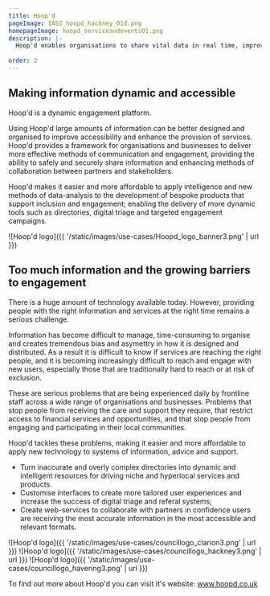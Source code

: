 ```yaml
---
title: Hoop'd
pageImage: IASS_hoopd_hackney_01d.png
homepageImage: hoopd_serviceandevents01.png
description: |-
  Hoop'd enables organisations to share vital data in real time, improving service delivery and user engagement with more accessible and accurate information.
 
order: 2
---
```


Making information dynamic and accessible
---------------------------------------------------------------------------------------------------------------------------------

Hoop'd is a dynamic engagement platform. 

Using Hoop'd large amounts of information can be better designed and organised to improve accessibility and enhance the provision of services. Hoop'd provides a framework for organisations and businesses to deliver more effective methods of communication and engagement, providing the ability to safely and securely share information and enhancing methods of collaboration between partners and stakeholders. 

Hoop'd makes it easier and more affordable to apply intelligence and new methods of data-analysis to the development of bespoke products that support inclusion and engagement; enabling the delivery of more dynamic tools such as directories, digital triage and targeted engagement campaigns. 

![Hoop'd logo]({{ '/static/images/use-cases/Hoopd_logo_banner3.png' | url }})

Too much information and the growing barriers to engagement
---------------------------------------------------------------------------------------------------------------------------------

There is a huge amount of technology available today. However, providing people with the right information and services at the right time remains a serious challenge. 

Information has become difficult to manage, time-consuming to organise and creates tremendous bias and asymettry in how it is designed and distributed. As a result it is difficult to know if services are reaching the right people, and it is becoming increasingly difficult to reach and engage with new users, especially those that are traditionally hard to reach or at risk of exclusion.

These are serious problems that are being experienced daily by frontline staff across a wide range of organisations and businesses. Problems that stop people from receiving the care and support they require, that restrict access to financial services and opportunities, and that stop people from engaging and participating in their local communities. 

Hoop'd tackles these problems, making it easier and more affordable to apply new technology to systems of information, advice and support.

- Turn inaccurate and overly complex directories into dynamic and intelligent resources for driving niche and hyperlocal services and products. 
- Customise interfaces to create more tailored user experiences and increase the success of digital triage and referal systems; 
- Create web-services to collaborate with partners in confidence users are receiving the most accurate information in the most accessible and relevant formats.

![Hoop'd logo]({{ '/static/images/use-cases/councillogo_clarion3.png' | url }})
![Hoop'd logo]({{ '/static/images/use-cases/councillogo_hackney3.png' | url }})
![Hoop'd logo]({{ '/static/images/use-cases/councillogo_havering3.png' | url }})

To find out more about Hoop'd you can visit it's website: www.hoopd.co.uk

